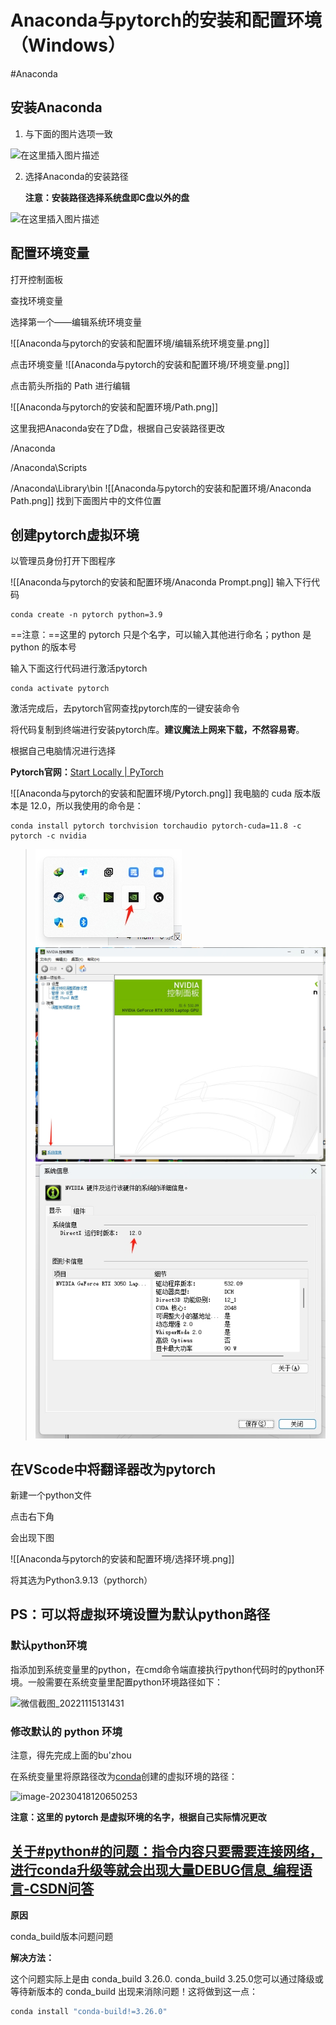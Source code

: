 # Anaconda与pytorch的安装和配置环境 （Windows）
#Anaconda 

## 安装Anaconda

1. 与下面的图片选项一致



<img src="https://img-blog.csdnimg.cn/20210530173427227.jpg?x-oss-process=image/watermark,type_ZmFuZ3poZW5naGVpdGk,shadow_10,text_aHR0cHM6Ly9ibG9nLmNzZG4ubmV0L2luNTQ2,size_16,color_FFFFFF,t_70#pic_center" alt="在这里插入图片描述"  />

2. 选择Anaconda的安装路径

   **注意：安装路径选择系统盘即C盘以外的盘**

![在这里插入图片描述](https://img-blog.csdnimg.cn/20210530173648955.jpg?x-oss-process=image/watermark,type_ZmFuZ3poZW5naGVpdGk,shadow_10,text_aHR0cHM6Ly9ibG9nLmNzZG4ubmV0L2luNTQ2,size_16,color_FFFFFF,t_70#pic_center)

## 配置环境变量

打开控制面板

查找环境变量

选择第一个——编辑系统环境变量

![[Anaconda与pytorch的安装和配置环境/编辑系统环境变量.png]]

点击环境变量
![[Anaconda与pytorch的安装和配置环境/环境变量.png]]



点击箭头所指的 Path 进行编辑

![[Anaconda与pytorch的安装和配置环境/Path.png]]



这里我把Anaconda安在了D盘，根据自己安装路径更改

/Anaconda

/Anaconda\Scripts

/Anaconda\Library\bin
![[Anaconda与pytorch的安装和配置环境/Anaconda Path.png]]
找到下面图片中的文件位置

## 创建pytorch虚拟环境

以管理员身份打开下图程序

![[Anaconda与pytorch的安装和配置环境/Anaconda Prompt.png]]
输入下行代码

~~~ 
conda create -n pytorch python=3.9
~~~

==注意：==这里的 pytorch 只是个名字，可以输入其他进行命名；python 是 python 的版本号



输入下面这行代码进行激活pytorch

~~~ 
conda activate pytorch
~~~

激活完成后，去pytorch官网查找pytorch库的一键安装命令

将代码复制到终端进行安装pytorch库。**建议魔法上网来下载，不然容易寄**。

根据自己电脑情况进行选择

**Pytorch官网：**[Start Locally | PyTorch](https://pytorch.org/get-started/locally/)

![[Anaconda与pytorch的安装和配置环境/Pytorch.png]]
我电脑的 cuda 版本版本是 12.0，所以我使用的命令是：
~~~
conda install pytorch torchvision torchaudio pytorch-cuda=11.8 -c pytorch -c nvidia
~~~

>![](Anaconda与pytorch的安装和配置环境/查看cuda版本1.png)
>![](Anaconda与pytorch的安装和配置环境/查看cuda版本2.png)![](Anaconda与pytorch的安装和配置环境/查看cuda版本3.png)

## 在VScode中将翻译器改为pytorch

新建一个python文件

点击右下角

会出现下图

![[Anaconda与pytorch的安装和配置环境/选择环境.png]]

将其选为Python3.9.13（pythorch）

## PS：可以将虚拟环境设置为默认python路径

### 默认python环境

指添加到系统变量里的python，在cmd命令端直接执行python代码时的python环境。一般需要在系统变量里配置python环境路径如下：

![微信截图_20221115131431](http://43.156.9.132:7791/i/2022/11/18/637799d263f59.png)

### 修改默认的 python 环境

注意，得先完成上面的bu'zhou

在系统变量里将原路径改为[conda](https://so.csdn.net/so/search?q=conda&spm=1001.2101.3001.7020)创建的虚拟环境的路径：

![image-20230418120650253](http://43.156.9.132:7791/i/2023/04/18/643e175856133.png)

**注意：这里的 pytorch 是虚拟环境的名字，根据自己实际情况更改**

##  [关于#python#的问题：指令内容只要需要连接网络，进行conda升级等就会出现大量DEBUG信息\_编程语言-CSDN问答](https://ask.csdn.net/questions/7990427)

**原因**

conda_build版本问题问题

**解决方法：**

这个问题实际上是由 conda_build 3.26.0. conda_build 3.25.0您可以通过降级或等待新版本的 conda_build 出现来消除问题！这将做到这一点：
~~~cmd
conda install "conda-build!=3.26.0"
~~~

